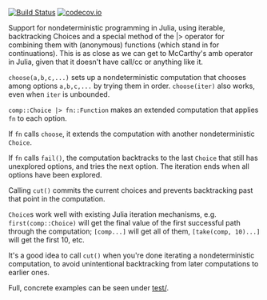 [![Build Status](https://travis-ci.org/wdebeaum/Choices.jl.png)](https://travis-ci.org/wdebeaum/Choices.jl)
[![codecov.io](http://codecov.io/github/wdebeaum/Choices.jl/coverage.svg?branch=master)](http://codecov.io/github/wdebeaum/Choices.jl?branch=master)

Support for nondeterministic programming in Julia, using iterable, backtracking
Choices and a special method of the |> operator for combining them with
(anonymous) functions (which stand in for continuations). This is as close as
we can get to McCarthy's amb operator in Julia, given that it doesn't have
call/cc or anything like it.

`choose(a,b,c,...)` sets up a nondeterministic computation that chooses among
options `a,b,c,...` by trying them in order. `choose(iter)` also works, even
when `iter` is unbounded.

`comp::Choice |> fn::Function` makes an extended computation that applies `fn`
to each option.

If `fn` calls `choose`, it extends the computation with another nondeterministic `Choice`.

If `fn` calls `fail()`, the computation backtracks to the last `Choice` that
still has unexplored options, and tries the next option. The iteration ends
when all options have been explored.

Calling `cut()` commits the current choices and prevents backtracking past that
point in the computation.

`Choice`s work well with existing Julia iteration mechanisms, e.g.
`first(comp::Choice)` will get the final value of the first successful path
through the computation; `[comp...]` will get all of them, `[take(comp,
10)...]` will get the first 10, etc.

It's a good idea to call `cut()` when you're done iterating a nondeterministic
computation, to avoid unintentional backtracking from later computations to
earlier ones.

Full, concrete examples can be seen under [test/](test).
